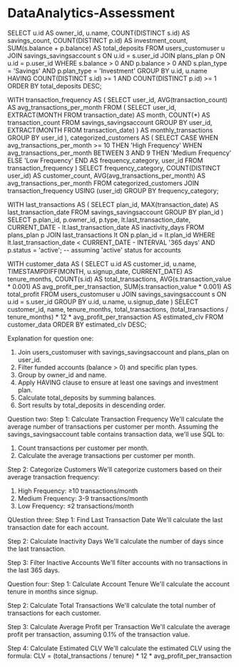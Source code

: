 # DataAnalytics-Assessment

SELECT 
  u.id AS owner_id,
  u.name,
  COUNT(DISTINCT s.id) AS savings_count,
  COUNT(DISTINCT p.id) AS investment_count,
  SUM(s.balance + p.balance) AS total_deposits
FROM 
  users_customuser u
  JOIN savings_savingsaccount s ON u.id = s.user_id
  JOIN plans_plan p ON u.id = p.user_id
WHERE 
  s.balance > 0 AND p.balance > 0
  AND s.plan_type = 'Savings' AND p.plan_type = 'Investment'
GROUP BY 
  u.id, u.name
HAVING 
  COUNT(DISTINCT s.id) >= 1 AND COUNT(DISTINCT p.id) >= 1
ORDER BY 
  total_deposits DESC;

  WITH transaction_frequency AS (
  SELECT 
    user_id,
    AVG(transaction_count) AS avg_transactions_per_month
  FROM (
    SELECT 
      user_id,
      EXTRACT(MONTH FROM transaction_date) AS month,
      COUNT(*) AS transaction_count
    FROM 
      savings_savingsaccount
    GROUP BY 
      user_id, EXTRACT(MONTH FROM transaction_date)
  ) AS monthly_transactions
  GROUP BY 
    user_id
),
categorized_customers AS (
  SELECT 
    CASE
      WHEN avg_transactions_per_month >= 10 THEN 'High Frequency'
      WHEN avg_transactions_per_month BETWEEN 3 AND 9 THEN 'Medium Frequency'
      ELSE 'Low Frequency'
    END AS frequency_category,
    user_id
  FROM 
    transaction_frequency
)
SELECT 
  frequency_category,
  COUNT(DISTINCT user_id) AS customer_count,
  AVG(avg_transactions_per_month) AS avg_transactions_per_month
FROM 
  categorized_customers
  JOIN transaction_frequency USING (user_id)
GROUP BY 
  frequency_category;

WITH last_transactions AS (
  SELECT 
    plan_id,
    MAX(transaction_date) AS last_transaction_date
  FROM 
    savings_savingsaccount
  GROUP BY 
    plan_id
)
SELECT 
  p.plan_id,
  p.owner_id,
  p.type,
  lt.last_transaction_date,
  CURRENT_DATE - lt.last_transaction_date AS inactivity_days
FROM 
  plans_plan p
  JOIN last_transactions lt ON p.plan_id = lt.plan_id
WHERE 
  lt.last_transaction_date < CURRENT_DATE - INTERVAL '365 days'
  AND p.status = 'active';  -- assuming 'active' status for accounts

WITH customer_data AS (
  SELECT 
    u.id AS customer_id,
    u.name,
    TIMESTAMPDIFF(MONTH, u.signup_date, CURRENT_DATE) AS tenure_months,
    COUNT(s.id) AS total_transactions,
    AVG(s.transaction_value * 0.001) AS avg_profit_per_transaction,
    SUM(s.transaction_value * 0.001) AS total_profit
  FROM 
    users_customuser u
  JOIN 
    savings_savingsaccount s ON u.id = s.user_id
  GROUP BY 
    u.id, u.name, u.signup_date
)
SELECT 
  customer_id,
  name,
  tenure_months,
  total_transactions,
  (total_transactions / tenure_months) * 12 * avg_profit_per_transaction AS estimated_clv
FROM 
  customer_data
ORDER BY 
  estimated_clv DESC;


Explanation for question one:
1. Join users_customuser with savings_savingsaccount and plans_plan on user_id.
2. Filter funded accounts (balance > 0) and specific plan types.
3. Group by owner_id and name.
4. Apply HAVING clause to ensure at least one savings and investment plan.
5. Calculate total_deposits by summing balances.
6. Sort results by total_deposits in descending order.


Question two:
Step 1: Calculate Transaction Frequency
We'll calculate the average number of transactions per customer per month. Assuming the savings_savingsaccount table contains transaction data, we'll use SQL to:

1. Count transactions per customer per month.
2. Calculate the average transactions per customer per month.

Step 2: Categorize Customers
We'll categorize customers based on their average transaction frequency:

1. High Frequency: ≥10 transactions/month
2. Medium Frequency: 3-9 transactions/month
3. Low Frequency: ≤2 transactions/month

QUestion three:
Step 1: Find Last Transaction Date
We'll calculate the last transaction date for each account.

Step 2: Calculate Inactivity Days
We'll calculate the number of days since the last transaction.

Step 3: Filter Inactive Accounts
We'll filter accounts with no transactions in the last 365 days.

Question four:
Step 1: Calculate Account Tenure
We'll calculate the account tenure in months since signup.

Step 2: Calculate Total Transactions
We'll calculate the total number of transactions for each customer.

Step 3: Calculate Average Profit per Transaction
We'll calculate the average profit per transaction, assuming 0.1% of the transaction value.

Step 4: Calculate Estimated CLV
We'll calculate the estimated CLV using the formula: CLV = (total_transactions / tenure) * 12 * avg_profit_per_transaction

